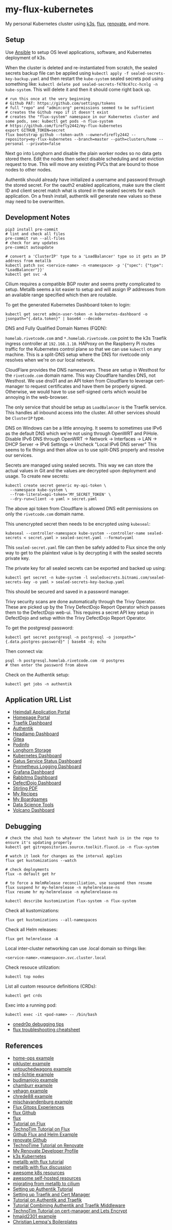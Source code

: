 # my-flux-kubernetes

My personal Kubernetes cluster using [k3s](https://k3s.io/), [flux](https://fluxcd.io/),
[renovate](https://github.com/renovatebot/renovate), and more.

## Setup

Use [Ansible](https://github.com/firefly2442/myhomelab-ansible) to setup OS level applications,
software, and Kubernetes deployment of k3s.

When the cluster is deleted and re-instantiated from scratch, the sealed secrets backup file can be applied
using `kubectl apply -f sealed-secrets-key-backup.yaml` and then restart the `kube-system` sealed secrets pod using
something like: `kubectl delete pod sealed-secrets-f478c47cc-hcnlg -n kube-system`.  This will delete it and then it
should come right back up.

```shell
# run this once at the very beginning
# Github PAT: https://github.com/settings/tokens
# full "repo" and "admin:org" permissions seemed to be sufficient
# creates the Github repo if it doesn't exist
# creates the "flux-system" namespace in our Kubernetes cluster and some pods, see: kubectl get pods -n flux-system
# https://github.com/firefly2442/my-flux-kubernetes
export GITHUB_TOKEN=secret
flux bootstrap github --token-auth --owner=firefly2442 --repository=my-flux-kubernetes --branch=master --path=clusters/home --personal --private=false
```

Next go into Longhorn and disable the plain worker nodes so no data gets stored there.  Edit the nodes then select disable scheduling
and set eviction request to true.  This will move any existing PVCs that are bound to those nodes to other nodes.

Authentik should already have initialized a username and password through the stored secret.
For the oauth2 enabled applications, make sure the client ID and client secret match what is stored
in the sealed secrets for each application.  On a fresh install, authentik will generate new
values so these may need to be overwritten.

## Development Notes

```shell
pip3 install pre-commit
# lint and check all files
pre-commit run --all-files
# check for any updates
pre-commit autoupdate
```

```shell
# convert a 'ClusterIP' type to a 'LoadBalancer' type so it gets an IP address from metallb
kubectl patch svc <service-name> -n <namespace> -p '{"spec": {"type": "LoadBalancer"}}'
kubectl get svc -A
```

Cilium requires a compatible BGP router and seems pretty complicated to setup.
Metallb seems a lot easier to setup and will assign IP addresses from an available
range specified which then are routable.

To get the generated Kubernetes Dashboard token to login:

```shell
kubectl get secret admin-user-token -n kubernetes-dashboard -o jsonpath="{.data.token}" | base64 --decode
```

DNS and Fully Qualified Domain Names (FQDN):

`homelab.rivetcode.com` and `*.homelab.rivetcode.com` point to the k3s Traefik
ingress controller at `192.168.1.10`.  HAProxy on the Raspberry Pi routes traffic for the Kubernetes
control plane so that we can use `kubectl` on any machine.
This is a split-DNS setup where the DNS for rivetcode only resolves when we're on our local
network.

CloudFlare provides the DNS nameservers.  These are setup in Westhost for the `rivetcode.com`
domain name.  This way Cloudflare handles DNS, not Westhost.
We use dns01 and an API token from Cloudflare to leverage cert-manager
to request certificates and have them be properly signed.  Otherwise, we would have to
use self-signed certs which would be annoying in the web-browser.

The only service that should be setup as `LoadBalancer` is the Traefik service.  This handles
all inbound access into the cluster.  All other services should be `ClusterIP` type.

DNS on Windows can be a little annoying.  It seems to sometimes use IPv6 as the default DNS
which we're not using through OpenWRT and PiHole.  Disable IPv6 DNS through
OpenWRT -> Network -> Interfaces -> LAN -> DHCP Server -> IPv6 Settings -> Uncheck "Local IPv6 DNS server"
This seems to fix things and then allow us to use split-DNS properly and resolve our services.

Secrets are managed using sealed secrets.  This way we can store the actual values
in Git and the values are decrypted upon deployment and usage.  To create new secrets:

```shell
kubectl create secret generic my-api-token \
  --namespace kube-system \
  --from-literal=api-token='MY_SECRET_TOKEN' \
  --dry-run=client -o yaml > secret.yaml
```

The above api token from Cloudflare is allowed DNS edit permissions on
only the `rivetcode.com` domain name.

This unencrypted secret then needs to be encrypted using `kubeseal`:

```shell
kubeseal --controller-namespace kube-system --controller-name sealed-secrets < secret.yaml > sealed-secret.yaml --format=yaml
```

This `sealed-secret.yaml` file can then be safely added to Flux since the only
way to get to the plaintext value is by decrypting it with the sealed secrets private key.

The private key for all sealed secrets can be exported and backed up using:

```shell
kubectl get secret -n kube-system -l sealedsecrets.bitnami.com/sealed-secrets-key -o yaml > sealed-secrets-key-backup.yaml
```

This should be secured and saved in a password manager.

Trivy security scans are done automatically through the Trivy Operator.  These
are picked up by the Trivy DefectDojo Report Operator which passes them
to the DefectDojo web-ui.  This requires a secret API key setup
in DefectDojo and setup within the Trivy DefectDojo Report Operator.

To get the postgresql password:

```shell
kubectl get secret postgresql -n postgresql -o jsonpath="{.data.postgres-password}" | base64 -d; echo
```

Then connect via:

```shell
psql -h postgresql.homelab.rivetcode.com -U postgres
# then enter the password from above
```

Check on the Authentik setup:

```shell
kubectl get jobs -n authentik
```

## Application URL List

* [Heimdall Application Portal](http://portal.homelab.rivetcode.com)
* [Homepage Portal](https://homepage.homelab.rivetcode.com)
* [Traefik Dashboard](https://traefik.homelab.rivetcode.com)
* [Authentik](https://authentik.homelab.rivetcode.com)
* [Headlamp Dashboard](https://headlamp.homelab.rivetcode.com)
* [Gitea](https://gitea.homelab.rivetcode.com)
* [Podinfo](https://podinfo.homelab.rivetcode.com)
* [Longhorn Storage](https://longhorn.homelab.rivetcode.com)
* [Kubernetes Dashboard](https://kubernetes-dashboard.homelab.rivetcode.com)
* [Gatus Service Status Dashboard](https://gatus.homelab.rivetcode.com)
* [Prometheus Logging Dashboard](https://prometheus.homelab.rivetcode.com)
* [Grafana Dashboard](https://grafana.homelab.rivetcode.com)
* [Rabbitmq Dashboard](https://rabbitmq.homelab.rivetcode.com)
* [DefectDojo Dashboard](https://defectdojo.homelab.rivetcode.com)
* [Stirling PDF](https://stirlingpdf.homelab.rivetcode.com)
* [My Recipes](https://recipes.homelab.rivetcode.com)
* [My Boardgames](https://boardgames.homelab.rivetcode.com)
* [Data Science Tools](https://datascience.homelab.rivetcode.com)
* [Volcano Dashboard](https://volcano.homelab.rivetcode.com)

## Debugging

```shell
# check the sha1 hash to whatever the latest hash is in the repo to ensure it's updating properly
kubectl get gitrepositories.source.toolkit.fluxcd.io -n flux-system
```

```shell
# watch it look for changes as the interval applies
flux get kustomizations --watch
```

```shell
# check deployments
flux -n default get hr
```

```shell
# to force a HelmRelease reconciliation, use suspend then resume
flux suspend hr my-helmrelease -n myhelmrelease-ns
flux resume hr my-helmrelease -n myhelmrelease-ns
```

```shell
kubectl describe kustomization flux-system -n flux-system
```

Check all kustomizations:

```shell
flux get kustomizations --all-namespaces
```

Check all Helm releases:

```shell
flux get helmrelease -A
```

Local inter-cluster networking can use .local domain so things like:

```shell
<service-name>.<namespace>.svc.cluster.local
```

Check resouce utilization:

```shell
kubectl top nodes
```

List all custom resource definitions (CRDs):

```shell
kubectl get crds
```

Exec into a running pod:

```shell
kubectl exec -it <pod-name> -- /bin/bash
```

* [onedr0p debugging tips](https://github.com/onedr0p/cluster-template#-debugging)
* [flux troubleshooting cheatsheet](https://fluxcd.io/flux/cheatsheets/troubleshooting/)

## References

* [home-ops example](https://github.com/onedr0p/home-ops)
* [pikluster example](https://github.com/dvignoles/pikluster)
* [untouchedwagons example](https://github.com/UntouchedWagons/K3S-Cluster-Setup)
* [red-lichtie example](https://github.com/red-lichtie/homelab-cluster)
* [budimanjojo example](https://github.com/budimanjojo/home-cluster)
* [chamburr example](https://github.com/chamburr/homelab)
* [vehagn example](https://github.com/vehagn/homelab/)
* [chrede88 example](https://github.com/chrede88/home-ops)
* [mischavandenburg example](https://github.com/mischavandenburg/homelab)
* [Flux Gitops Experiences](https://dvignoles.github.io/blog/post-flux-gitops/)
* [flux Github](https://github.com/fluxcd/flux2)
* [flux](https://fluxcd.io/)
* [Tutorial on Flux](https://anaisurl.com/full-tutorial-getting-started-with-flux-cd/)
* [TechnoTim Tutorial on Flux](https://technotim.live/posts/flux-devops-gitops/)
* [Github Flux and Helm Example](https://github.com/fluxcd/flux2-kustomize-helm-example)
* [renovate Github](https://github.com/renovatebot/renovate)
* [TechnoTime Tutorial on Renovate](https://technotim.live/posts/renovate-bot-kubernetes/)
* [My Renovate Developer Profile](https://developer.mend.io/github/firefly2442)
* [k3s Kubernetes](https://k3s.io/)
* [metallb with flux tutorial](https://geek-cookbook.funkypenguin.co.nz/kubernetes/loadbalancer/metallb/)
* [metallb with flux discussion](https://forum.funkypenguin.co.nz/t/metallb/1546/9)
* [awesome k8s resources](https://github.com/tomhuang12/awesome-k8s-resources)
* [awesome self-hosted resources](https://github.com/awesome-selfhosted/awesome-selfhosted)
* [migrating from metallb to cilium](https://isovalent.com/blog/post/migrating-from-metallb-to-cilium/)
* [Setting up Authentik Tutorial](https://www.youtube.com/watch?v=N5unsATNpJk)
* [Setting up Traefik and Cert Manager](https://www.youtube.com/watch?v=vJweuU6Qrgo)
* [Tutorial on Authentik and Traefik](https://github.com/brokenscripts/authentik_traefik)
* [Tutorial Combining Authentik and Traefik Middleware](https://www.youtube.com/watch?v=_I3hUI1JQP4)
* [TechnoTim Tutorial on cert-manager and Lets Encrypt](https://www.youtube.com/watch?v=G4CmbYL9UPg)
* [hmajid2301 example](https://github.com/hmajid2301/k3s-config)
* [Christian Lempa's Boilerplates](https://github.com/ChristianLempa/boilerplates)
